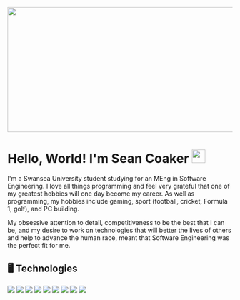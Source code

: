 <p align="center">
  <img src="https://github.com/sjc7375/sjc7375/blob/main/assets/readme_header.png" width=1280 height=280 />
</p>

# Hello, World! I'm Sean Coaker <img src="https://raw.githubusercontent.com/MartinHeinz/MartinHeinz/master/wave.gif" width="30px">

I'm a Swansea University student studying for an MEng in Software Engineering. I love all things programming and feel very grateful that one of my greatest hobbies will one day become my career. As well as programming, my hobbies include gaming, sport (football, cricket, Formula 1, golf), and PC building.

My obsessive attention to detail, competitiveness to be the best that I can be, and my desire to work on technologies that will better the lives of others and help to advance the human race, meant that Software Engineering was the perfect fit for me.

## 🖥️ Technologies

![](https://img.shields.io/badge/OS-Linux-informational?style=plastic&logo=Linux&logoColor=white&color=cf3f2d)
![](https://img.shields.io/badge/OS-Windows-informational?style=plastic&logo=Windows&logoColor=white&color=cf3f2d)
![](https://img.shields.io/badge/Editor-IntelliJ-informational?style=plastic&logo=IntelliJ-IDEA&logoColor=white&color=cf3f2d)
![](https://img.shields.io/badge/Editor-CLion-informational?style=plastic&logo=CLion-IDEA&logoColor=white&color=cf3f2d)
![](https://img.shields.io/badge/Editor-Sublime-informational?style=plastic&logo=Sublime-IDEA&logoColor=white&color=cf3f2d)
![](https://img.shields.io/badge/Code-Java-informational?style=plastic&logo=Java-IDEA&logoColor=white&color=cf3f2d)
![](https://img.shields.io/badge/Code-Kotlin-informational?style=plastic&logo=Kotlin-IDEA&logoColor=white&color=cf3f2d)
![](https://img.shields.io/badge/Code-C++-informational?style=plastic&logo=C++-IDEA&logoColor=white&color=cf3f2d)
![](https://img.shields.io/badge/Tool-Git-informational?style=plastic&logo=C++-IDEA&logoColor=white&color=cf3f2d)
